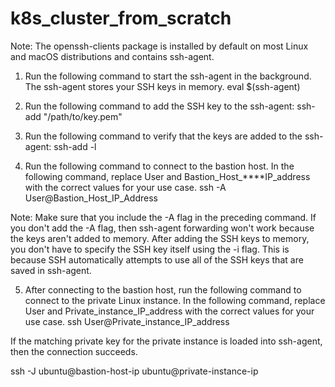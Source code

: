 # k8s_cluster_from_scratch
Note: The openssh-clients package is installed by default on most Linux and macOS distributions and contains ssh-agent.

1.    Run the following command to start the ssh-agent in the background. The ssh-agent stores your SSH keys in memory.
eval $(ssh-agent)

2.    Run the following command to add the SSH key to the ssh-agent:
ssh-add "/path/to/key.pem"

3.    Run the following command to verify that the keys are added to the ssh-agent:
ssh-add -l

4.    Run the following command to connect to the bastion host. In the following command, replace User and Bastion_Host_****IP_address with the correct values for your use case.
ssh -A User@Bastion_Host_IP_Address

Note: Make sure that you include the -A flag in the preceding command. If you don't add the -A flag, then ssh-agent forwarding won't work because the keys aren't added to memory. After adding the SSH keys to memory, you don't have to specify the SSH key itself using the -i flag. This is because SSH automatically attempts to use all of the SSH keys that are saved in ssh-agent.

5.    After connecting to the bastion host, run the following command to connect to the private Linux instance. In the following command, replace User and Private_instance_IP_address with the correct values for your use case.
ssh User@Private_instance_IP_address

If the matching private key for the private instance is loaded into ssh-agent, then the connection succeeds.


ssh -J ubuntu@bastion-host-ip ubuntu@private-instance-ip
